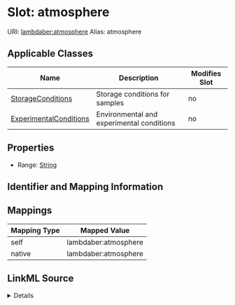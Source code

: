 

# Slot: atmosphere 



URI: [lambdaber:atmosphere](https://w3id.org/lambda-ber-schema/atmosphere)
Alias: atmosphere

<!-- no inheritance hierarchy -->





## Applicable Classes

| Name | Description | Modifies Slot |
| --- | --- | --- |
| [StorageConditions](StorageConditions.md) | Storage conditions for samples |  no  |
| [ExperimentalConditions](ExperimentalConditions.md) | Environmental and experimental conditions |  no  |






## Properties

* Range: [String](String.md)




## Identifier and Mapping Information







## Mappings

| Mapping Type | Mapped Value |
| ---  | ---  |
| self | lambdaber:atmosphere |
| native | lambdaber:atmosphere |




## LinkML Source

<details>
```yaml
name: atmosphere
alias: atmosphere
domain_of:
- StorageConditions
- ExperimentalConditions
range: string

```
</details>